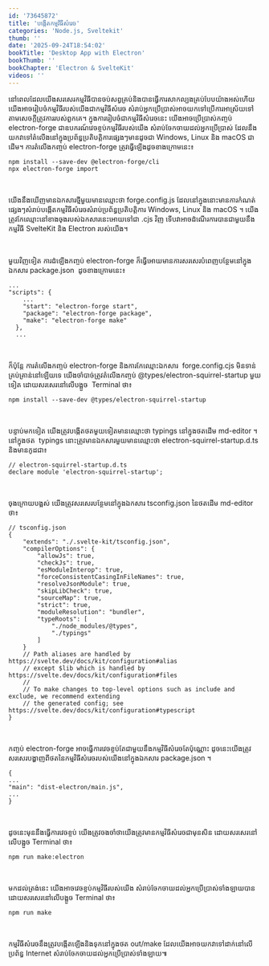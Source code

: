 ```yaml
---
id: '73645872'
title: 'បង្កើត​កម្មវិធី​សំរេច'
categories: 'Node.js, Sveltekit'
thumb: ''
date: '2025-09-24T18:54:02'
bookTitle: 'Desktop App with Electron'
bookThumb: ''
bookChapter: 'Electron & SvelteKit'
videos: ''
---
```

<p>នៅ​ពេល​ដែល​យើង​សរសេរ​កម្មវិធី​បាន​ចប់​សព្វគ្រ​ប់​និង​បាន​ធ្វើការសាកល្បង​គ្រប់​បែបយ៉ាង​អស់​ហើយ យើង​អាច​រៀបចំ​កម្មវិធី​របស់​យើង​ជា​កម្មវិធី​សំរេច សំរាប់​​អ្នក​ប្រើប្រាស់​អាច​យក​ទៅ​ប្រើការ​​អាស្រ័យ​ទៅ​តាម​សេចក្តី​ត្រូវការ​របស់ពួក​​គេ​។ ក្នុង​ការរៀបចំ​ជា​កម្មវិធី​សំរេច​នេះ យើង​អាច​ប្រើប្រាស់​​កញ្ចប់ electron-forge ជា​ឧបករណ៍វេចខ្ចប់​កម្មវិធី​របស់​យើង សំរាប់​ចែកចាយ​ដល់​អ្នក​ប្រើប្រាស់ ដែល​នឹង​យក​វា​​ទៅ​តំលើង​នៅ​ក្នុង​ប្រព័ន្ធ​ប្រតិបត្តិការ​ផ្សេង​ៗ​មាន​ដូច​ជា Windows, Linux និង macOS ជា​ដើម​។ ការ​តំលើង​កញ្ចប់ electron-forge ត្រូវ​ធ្វើ​ឡើង​ដូច​ខាង​ក្រោម​នេះ៖</p><pre><code>npm install --save-dev @electron-forge/cli
npx electron-forge import</code></pre><p>&nbsp;</p><p>យើង​នឹង​​ឃើញ​មាន​ឯកសារ​ថ្មី​មួយ​មាន​ឈ្មោះ​ថា forge.config.js ដែល​នៅ​ក្នុង​នោះ​មាន​ការកំណត់​ផ្សេង​ៗ​សំរាប់​បង្កើត​កម្មវិធី​សំរេច​សំរាប់​ប្រព័ន្ធ​ប្រតិបត្តិការ Windows, Linux និង macOS ។ យើង​ត្រូវ​កែឈ្មោះ​នៅ​ខាង​ចុង​របស់​​ឯកសារ​នេះ​អោយ​​ទៅ​ជា .cjs វិញ ទើប​វា​អាច​ដំណើរការ​បាន​ជាមួយ​នឹង​កម្មវិធី SvelteKit និង Electron របស់​យើង​។</p><p>&nbsp;</p><p>មួយវិញ​ទៀត ការដំឡើង​កញ្ចប់ electron-forge ក៏​ធ្វើ​អោយ​មាន​ការសរសេរ​បំពេញ​បន្ថែម​នៅ​ក្នុង​ឯកសារ package.json &nbsp;ដូច​ខាង​ក្រោម​នេះ៖</p><pre><code class="js javascript js-code">...
"scripts": {
    ...
    "start": "electron-forge start",
    "package": "electron-forge package",
    "make": "electron-forge make"
  },
  ...</code></pre><p>&nbsp;</p><p>ក៏ប៉ុន្តែ ការតំលើង​កញ្ចប់ electron-forge និង​ការកែឈ្មោះ​ឯកសារ &nbsp;forge.config.cjs មិន​ទាន់​​គ្រប់គ្រាន់​នៅ​ឡើយ​ទេ យើង​ចាំបាច់​ត្រូវ​តំលើង​កញ្ចប់ @types/electron-squirrel-startup មួយ​ទៀត ដោយ​សរសេរ​នៅ​លើ​បង្អួច​ &nbsp;Terminal ថា៖</p><pre><code>npm install --save-dev @types/electron-squirrel-startup</code></pre><p>&nbsp;</p><p>បន្ទាប់​​​មក​ទៀត យើង​ត្រូវ​បង្កើត​ថត​មួយ​ទៀត​មាន​ឈ្មោះ​ថា typings នៅ​ក្នុង​ថត​ដើម md-editor ។ ​នៅ​ក្នុង​ថត &nbsp;typings នោះ​ត្រូវ​មាន​​ឯកសារមួយ​​មាន​ឈ្មោះ​ថា electron-squirrel-startup.d.ts និង​មាន​កូដ​ជា៖</p><pre><code class="typescript">// electron-squirrel-startup.d.ts
declare module 'electron-squirrel-startup';</code></pre><p>&nbsp;</p><p>ចុង​ក្រោយ​បង្អស់ យើង​ត្រូវ​សរសេរ​បន្ថែម​នៅ​ក្នុង​ឯកសារ tsconfig.json នៃ​ថត​ដើម md-editor ថា៖</p><pre><code class="js javascript js-code">// tsconfig.json
{
	"extends": "./.svelte-kit/tsconfig.json",
	"compilerOptions": {
		"allowJs": true,
		"checkJs": true,
		"esModuleInterop": true,
		"forceConsistentCasingInFileNames": true,
		"resolveJsonModule": true,
		"skipLibCheck": true,
		"sourceMap": true,
		"strict": true,
		"moduleResolution": "bundler",
		"typeRoots": [
            "./node_modules/@types",
            "./typings"
        ]
	}
	// Path aliases are handled by https://svelte.dev/docs/kit/configuration#alias
	// except $lib which is handled by https://svelte.dev/docs/kit/configuration#files
	//
	// To make changes to top-level options such as include and exclude, we recommend extending
	// the generated config; see https://svelte.dev/docs/kit/configuration#typescript
}
</code></pre><p>&nbsp;</p><p>កញ្ចប់ electron-forge អាច​ធ្វើការវេចខ្ចប់​​តែ​ជាមួយ​នឹង​កម្មវិធី​សំរេច​តែប៉ុណ្ណោះ ដូចនេះ​យើង​ត្រូវសរសេរ​​បង្ហាញ​ពី​ថត​នៃ​កម្មវិធី​សំរេច​របស់​យើង​​នៅ​ក្នុង​ឯកសារ package.json ។</p><pre><code class="js javascript js-code">{
...
"main": "dist-electron/main.js",
...
}</code></pre><p>&nbsp;</p><p>ដូចនេះ​មុន​នឹង​ធ្វើការវេចខ្ចប់ យើងត្រូវ​ចង​ចាំ​ថា​យើង​​ត្រូវ​មាន​​កម្មវិធី​សំរេច​ជាមុន​សិន​ ដោយ​សរសេរ​នៅ​លើ​បង្អួច Terminal ថា​៖</p><pre><code>npm run make:electron</code></pre><p>&nbsp;</p><p>មក​ដល់​ត្រង់​នេះ យើង​អាច​វេចខ្ចប់​កម្មវិធី​របស់​យើង សំរាប់​ចែកចាយ​ដល់​អ្នក​ប្រើប្រាស់​ទាំងឡាយ​បាន​ ដោយ​សរសេរ​នៅ​លើ​បង្អួច Terminal ថា៖</p><pre><code>npm run make</code></pre><p>&nbsp;</p><p>កម្មវិធី​សំរេច​នឹងត្រូវ​​បង្កើត​ឡើង​និង​ទុក​នៅ​ក្នុង​ថត out/make ដែល​យើង​អាច​យក​វា​ទៅ​ដាក់​នៅ​លើ​ប្រព័ន្ធ​ Internet សំរាប់​ចែកចាយ​ដល់​អ្នក​ប្រើប្រាស់​ទាំងឡាយ​៕​</p>